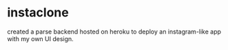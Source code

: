 # instaclone
created a parse backend hosted on heroku to deploy an instagram-like app with my own UI design.
